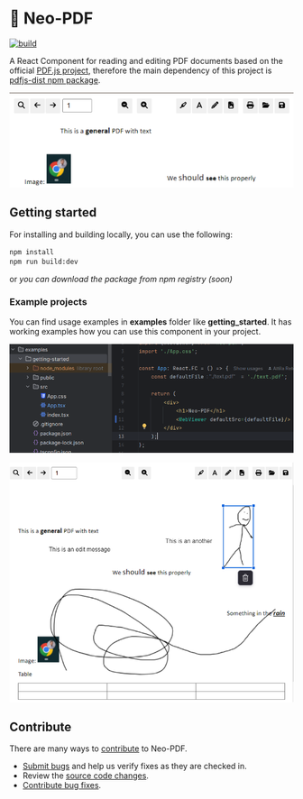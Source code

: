 # 🚀 Neo-PDF

[![build](https://github.com/Reterics/neo-pdf/actions/workflows/npm-build-test.yml/badge.svg)](https://github.com/Reterics/neo-pdf/actions/workflows/npm-build-test.yml)

A React Component for reading and editing PDF documents based on the official [PDF.js project](https://github.com/mozilla/pdf.js), therefore the main dependency of this project is [pdfjs-dist npm package](https://www.npmjs.com/package/pdfjs-dist).

![Preview](./docs/preview.png)

## Getting started

For installing and building locally, you can use the following:
```bash
npm install
npm run build:dev
```

or _you can download the package from npm registry (soon)_

### Example projects

You can find usage examples in **examples** folder like **getting_started**.
It has working examples how you can use this component in your project.

![Example Code](./docs/example_code.png)

![Editor Preview](./docs/editor_01.png)

## Contribute

There are many ways to [contribute](./CONTRIBUTING.md) to Neo-PDF.
* [Submit bugs](https://github.com/Reterics/neo-pdf/issues) and help us verify fixes as they are checked in.
* Review the [source code changes](https://github.com/Reterics/neo-pdf/pulls).
* [Contribute bug fixes](https://github.com/Reterics/neo-pdf/blob/main/CONTRIBUTING.md).

